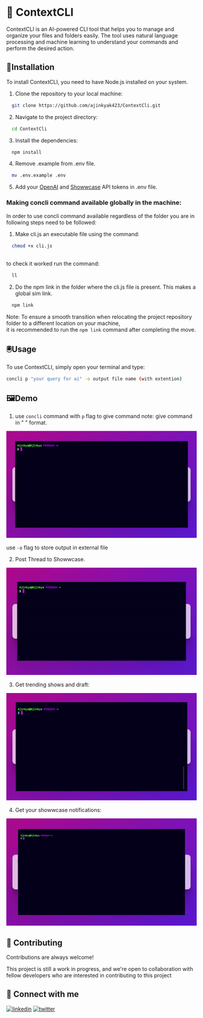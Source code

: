 
# 🧠 ContextCLI

ContextCLI is an AI-powered CLI tool that helps you to manage and organize your files and folders easily. The tool uses natural language processing and machine learning to understand your commands and perform the desired action.


## 💾Installation

To install ContextCLI, you need to have Node.js installed on your system. 

1) Clone the repository to your local machine:

```bash
  git clone https://github.com/ajinkyak423/ContextCli.git
```
2) Navigate to the project directory:


```bash
  cd ContextCli
```

3) Install the dependencies:

```bash
  npm install
```
4) Remove .example from .env file.  
```bash
  mv .env.example .env 
```

5) Add your [OpenAI](https://platform.openai.com/docs/api-reference) and [Showwcase](https://www.showwcase.com/settings/api-keys) API tokens in .env file.  

### Making concli command available globally in the machine:
In order to use concli command available regardless of the folder you are in following steps need to be followed:  

1) Make cli.js an executable file using the command:
```bash
  chmod +x cli.js
  
```
to check it worked run the command:
```bash
  ll
```

2) Do the npm link in the folder where the cli.js file is present. This makes a global sim link.
```bash
  npm link
```  

Note: To ensure a smooth transition when relocating the project repository folder to a different location on your machine,  
it is recommended to run the `npm link` command after completing the move.  
## 🖲️Usage
To use ContextCLI, simply open your terminal and type:

```bash 
concli p "your query for ai" -o output file name (with extention)
```
## 🖼️Demo

1) use `concli` command with `p` flag to give command 
note: give command in " " format.  

![App Screenshot](Demo/1.gif)


use `-o` flag to store output in external file  

2) Post Thread to Showwcase.  

![App Screenshot](https://github.com/ajinkyak423/ContextCli/blob/619cf524fffd8fc0f5d9bbf09a9d340c2d9b6ea5/Demo/post%20showw.gif)  

3) Get trending shows and draft:  

![App Screenshot](Demo/trend.gif)  

4) Get your showwcase notifications:  

![App Screenshot](Demo/nf.gif)  




## 🚩 Contributing

Contributions are always welcome!

This project is still a work in progress, and we're open to collaboration with fellow developers who are interested in contributing to this project



## 🚀 Connect with me 
[![linkedin](https://img.shields.io/badge/linkedin-0A66C2?style=for-the-badge&logo=linkedin&logoColor=white)](https://www.linkedin.com/in/ajinkya-kumbhar-0a439b202/)
[![twitter](https://img.shields.io/badge/twitter-1DA1F2?style=for-the-badge&logo=twitter&logoColor=white)](https://twitter.com/ajinkyak423)

